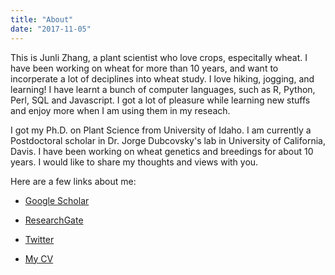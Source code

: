 ```yaml
---
title: "About"
date: "2017-11-05"
---
```


This is Junli Zhang, a plant scientist who love crops, especitally wheat. I have been working on wheat for more than 10 years, and want to incorperate a lot of deciplines into wheat study. I love hiking, jogging, and learning! I have learnt a bunch of computer languages, such as R, Python, Perl, SQL and Javascript. I got a lot of pleasure while learning new stuffs and enjoy more when I am using them in my reseach.

I got my Ph.D. on Plant Science from University of Idaho. I am currently a Postdoctoral scholar in Dr. Jorge Dubcovsky's lab in University of California, Davis. I have been working on wheat genetics and breedings for about 10 years. I would like to share my thoughts and views with you.

Here are a few links about me:

- [Google Scholar](https://scholar.google.com/citations?user=0ZZ8xGYAAAAJ&hl=en)

- [ResearchGate](https://www.researchgate.net/profile/Junli_Zhang6)

- [Twitter](https://twitter.com/aswillow)

- [My CV](/files/Junli-cv.pdf)